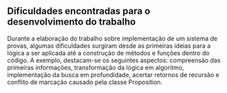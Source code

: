 ## Dificuldades encontradas para o desenvolvimento do trabalho
Durante a elaboração do trabalho sobre implementação de um sistema de provas, algumas dificuldades surgiram desde as primeiras ideias para a lógica a ser aplicada até a construção de métodos e funções dentro do código. A exemplo, destacam-se os seguintes aspectos: compreensão das primeiras informações, transformação da lógica em algoritmo, implementação da busca em profundidade, acertar retornos de recursão e conflito de marcação causado pela classe Proposition.
